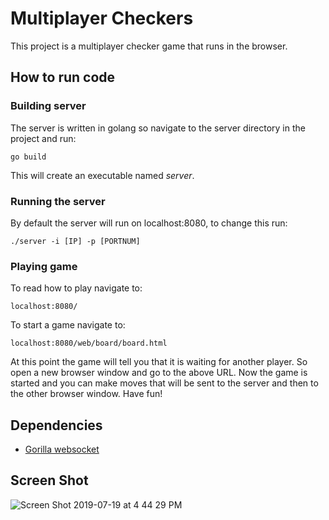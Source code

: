 # Multiplayer Checkers
This project is a multiplayer checker game that runs in the browser.

## How to run code
### Building server
The server is written in golang so navigate to the server directory in the project and run:
```
go build
```
This will create an executable named *server*.

### Running the server
By default the server will run on localhost:8080, to change this run:
```
./server -i [IP] -p [PORTNUM]
```

### Playing game
To read how to play navigate to:
```
localhost:8080/
```
To start a game navigate to:
```
localhost:8080/web/board/board.html
```
At this point the game will tell you that it is waiting for another player. So open a new browser 
window and go to the above URL. Now the game is started and you can make moves that
will be sent to the server and then to the other browser window. Have fun!

## Dependencies
* [Gorilla websocket](https://github.com/gorilla/websocket)

## Screen Shot
![Screen Shot 2019-07-19 at 4 44 29 PM](https://user-images.githubusercontent.com/43307752/61567308-b6a0cb80-aa44-11e9-830f-b02e941b634f.gif)
